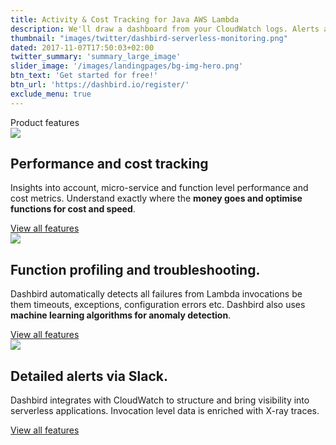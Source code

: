 ```yaml
---
title: Activity & Cost Tracking for Java AWS Lambda
description: We'll draw a dashboard from your CloudWatch logs. Alerts and monitoring to all functions in 96 seconds!
thumbnail: "images/twitter/dashbird-serverless-monitoring.png"
dated: 2017-11-07T17:50:03+02:00
twitter_summary: 'summary_large_image'
slider_image: '/images/landingpages/bg-img-hero.png'
btn_text: 'Get started for free!'
btn_url: 'https://dashbird.io/register/'
exclude_menu: true
---
```


<div class="bg-white">
  <section class="container pt-5 pb-10 landing-content">
	<div class="row">
		<div class="col text-center">
			<span class="h4 roboto-mono text-uppercase">Product features</span>
		</div>
  <div class="row pt-7">
    <div class="col-12 col-md-6 landing-img">
      <img src="/images/landingpages/landinf-instant-faluire.png">
    </div>
    <div class="col-12 col-md-6 landing-text">
      <div class="col-12 col-xs-10 col-sm-12 col-lg-10 landing-text-inner sf-ui-text">
        <h2 class="landing-titles ">Performance and cost tracking</h2>
        <p>Insights into account, micro-service and function level performance and cost metrics. Understand exactly where the <b>money goes and optimise functions for cost and speed</b>. </p>
        <a href='/features' class='btn btn-outline-primary'>View all features</a>
      </div>
    </div>
  </div>
  <div class="row pt-7">
    <div class="col-12 col-md-6 landing-img">
      <img src="/images/landingpages/effortless-debugging.png">
    </div>
    <div class="col-12 col-md-6 landing-text">
      <div class="col-12 col-xs-10 col-sm-12 col-lg-10 landing-text-inner sf-ui-text">
        <h2 class="landing-titles ">Function profiling and troubleshooting.</h2>
        <p>Dashbird automatically detects all failures from Lambda invocations be them timeouts, exceptions, configuration errors etc. Dashbird also uses <b>machine learning algorithms for anomaly detection</b>.</p>
        <a href='/features' class='btn btn-outline-primary'>View all features</a>
      </div>
    </div>
  </div>
  <div class="row pt-7">
    <div class="col-12 col-md-6 landing-img">
      <img src="/images/landingpages/track-full-extent.png">
    </div>
    <div class="col-12 col-md-6 landing-text">
      <div class="col-12 col-xs-10 col-sm-12 col-lg-10 landing-text-inner sf-ui-text">
        <h2 class="landing-titles ">Detailed alerts via Slack.</h2>
        <p>Dashbird integrates with CloudWatch to structure and bring visibility into serverless applications. Invocation level data is enriched with X-ray traces.</p>
        <a href='/features' class='btn btn-outline-primary'>View all features</a>
      </div>
    </div>
  </div>
</section>
</div>
